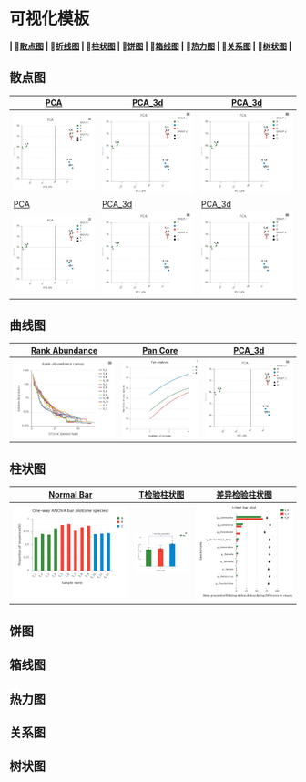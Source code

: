 可视化模板
==========
#### | :bookmark:[散点图](#user-content-散点图) | :bookmark:[折线图](#user-content-折线图) | :bookmark:[柱状图](#user-content-柱状图) | :bookmark:[饼图](#user-content-饼图) | :bookmark:[箱线图](#user-content-箱线图) | :bookmark:[热力图](#user-content-热力图) | :bookmark:[关系图](#user-content-关系图) | :bookmark:[树状图](#user-content-树状图) |

## 散点图

| [PCA](/charts/pca)| [PCA_3d](/charts/pca_3d)|[PCA_3d](/charts/pca_3d)|
| -------------------------- |------------------------ |------------------------ |
|[![pca示例](img/pca.JPG)](http://git.majorbio.com/sanger_bioinfo/SangerCharts/blob/master/demo/pca_n.html) | ![pca示例](img/pca.jpg)      | ![pca示例](img/pca.JPG)      |
| [PCA](/charts/pca)| [PCA_3d](/charts/pca_3d)|[PCA_3d](/charts/pca_3d)|
|![pca示例](img/pca.JPG) | [![pca_3d示例](img/pca.JPG)](http://git.majorbio.com/sanger_bioinfo/SangerCharts/blob/master/demo/PCA_3D.html)      |![pca示例](img/pca.JPG)      |



## 曲线图

| [Rank Abundance](/charts/curve/curve)| [Pan Core](/charts/curve/curve)|[PCA_3d](/charts/pca_3d)|
| -------------------------- |------------------------ |------------------------ |
|![稀释性曲线示例](img/rankabundance.JPG)  | ![Pan Core示例](img/pan-coreOTU.JPG)      | ![pca示例](img/pca.JPG)      |

## 柱状图

| [Normal Bar](/charts/bar/bar)| [T检验柱状图](/charts/bar/bar)|[差异检验柱状图](/charts/bar/bar)|
| -------------------------- |------------------------ |------------------------ |
|![常规柱状图](img/多组比较-单物种比较柱形图.png) | ![T检验柱状图示例](img/多样性指数T检验.JPG)      | ![差异检验柱状图](img/两样本比较-多物种差异检验柱形图.jpeg)      |

## 饼图

## 箱线图

## 热力图

## 关系图

## 树状图
